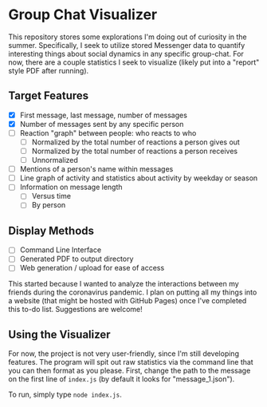 # Group Chat Visualizer

This repository stores some explorations I'm doing out of curiosity in the summer.
Specifically, I seek to utilize stored Messenger data to quantify interesting things
about social dynamics in any specific group-chat. For now, there are a couple statistics
I seek to visualize (likely put into a "report" style PDF after running).

## Target Features
 - [X] First message, last message, number of messages
 - [X] Number of messages sent by any specific person
 - [ ] Reaction "graph" between people: who reacts to who
    - [ ] Normalized by the total number of reactions a person gives out
    - [ ] Normalized by the total number of reactions a person receives
    - [ ] Unnormalized
 - [ ] Mentions of a person's name within messages
 - [ ] Line graph of activity and statistics about activity by weekday or season
 - [ ] Information on message length
    - [ ] Versus time
    - [ ] By person

## Display Methods
 - [ ] Command Line Interface
 - [ ] Generated PDF to output directory
 - [ ] Web generation / upload for ease of access

This started because I wanted to analyze the interactions between my friends during
the coronavirus pandemic. I plan on putting all my things into a website (that might
be hosted with GitHub Pages) once I've completed this to-do list. Suggestions are welcome!

## Using the Visualizer

For now, the project is not very user-friendly, since I'm still developing features.
The program will spit out raw statistics via the command line that you can then
format as you please. First, change the path to the message on the first line of
`index.js` (by default it looks for "message_1.json").

To run, simply type `node index.js`.
